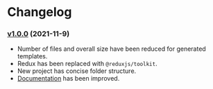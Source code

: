 # Changelog


### [v1.0.0](https://github.com/sprakash57/create-react-saga/releases/tag/1.0.0) (2021-11-9)

* Number of files and overall size have been reduced for generated templates.
* Redux has been replaced with `@reduxjs/toolkit`.
* New project has concise folder structure.
* <a href="https://sprakash57.github.io/ecslate" target="_blank" rel="noopener noreferrer">Documentation</a> has been improved.
